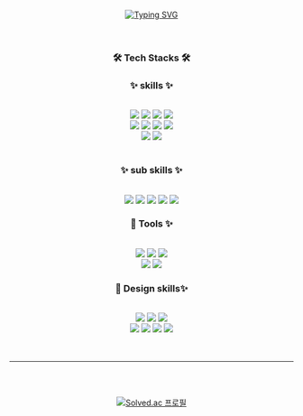<div align="center">
  <br><br><br>

[![Typing SVG](https://readme-typing-svg.herokuapp.com?font=Oleo+Script&color=FFFFFF&size=35&center=true&vCenter=true&width=404&height=53&lines=%E3%80%80%E3%80%80Hi+there%2C+I'm+Jeongmin.+%E3%80%80%E3%80%80)](https://git.io/typing-svg)
<br><br><br>


<h3 align=center> 🛠 Tech Stacks 🛠 </h2>



<h3>✨ skills ✨</h3>
<br>
<img src="https://img.shields.io/badge/html5-E34F26?style=for-the-badge&logo=html5&logoColor=white">
<img src="https://img.shields.io/badge/css-1572B6?style=for-the-badge&logo=css3&logoColor=white"> <img src="https://img.shields.io/badge/javascript-F7DF1E?style=for-the-badge&logo=javascript&logoColor=black"> <img src="https://img.shields.io/badge/typescript-3178C6?style=for-the-badge&logo=typescript&logoColor=white">
<br/>
<img src="https://img.shields.io/badge/react.js-61DAFB?style=for-the-badge&logo=react&logoColor=black">
<img src="https://img.shields.io/badge/next.js-000000?style=for-the-badge&logo=next.js&logoColor=white">
<img src="https://img.shields.io/badge/vue.js-4FC08D?style=for-the-badge&logo=vue.js&logoColor=white">
<img src="https://img.shields.io/badge/sass-CC6699?style=for-the-badge&logo=sass&logoColor=white">
<br />
<img src="https://img.shields.io/badge/mysql-4479A1?style=for-the-badge&logo=mysql&logoColor=white">
<img src="https://img.shields.io/badge/java-007396?style=for-the-badge&logo=Java&logoColor=white">
<!--<img src="https://img.shields.io/badge/python-3776AB?style=for-the-badge&logo=python&logoColor=white">-->
<br />
<br />

<h3>✨ sub skills ✨</h3>
<br>
<img src="https://img.shields.io/badge/processing-006699?style=for-the-badge&logo=processingfoundation&logoColor=white">
<img src="https://img.shields.io/badge/arduino-00979D?style=for-the-badge&logo=arduino&logoColor=white">
<img src="https://img.shields.io/badge/raspberrypi-A22846?style=for-the-badge&logo=raspberrypi&logoColor=white">
<img src="https://img.shields.io/badge/unity-000000?style=for-the-badge&logo=unity&logoColor=white">
<img src="https://img.shields.io/badge/c++-00599C?style=for-the-badge&logo=cplusplus&logoColor=white">

<br/>

<h3>💬 Tools ✨</h3>

<br />
<img src="https://img.shields.io/badge/git-F05032?style=for-the-badge&logo=git&logoColor=white">
<img src="https://img.shields.io/badge/apache tomcat-F8DC75?style=for-the-badge&logo=apachetomcat&logoColor=black">
<img src="https://img.shields.io/badge/gitlab-FC6D26?style=for-the-badge&logo=gitlab&logoColor=white"><br/>
<img src="https://img.shields.io/badge/jirasoftware-0052CC?style=for-the-badge&logo=jira software&logoColor=white">
<img src="https://img.shields.io/badge/notion-000000?style=for-the-badge&logo=notion&logoColor=white">

<br />

<h3>🎨 Design skills✨</h3>
<br />
<img src="https://img.shields.io/badge/adobe photoshop-31A8FF?style=for-the-badge&logo=adobe photoshop&logoColor=white">
<img src="https://img.shields.io/badge/adobe xd-FF61F6?style=for-the-badge&logo=adobexd&logoColor=white">
<img src="https://img.shields.io/badge/figma-F24E1E?style=for-the-badge&logo=figma&logoColor=white">
<br/>
<img src="https://img.shields.io/badge/adobe premiere Pro-9999FF?style=for-the-badge&logo=adobepremierePro&logoColor=white">
<img src="https://img.shields.io/badge/adobe illustrator-FF9A00?style=for-the-badge&logo=adobeillustrator&logoColor=white">
<img src="https://img.shields.io/badge/3ds max-0696D7?style=for-the-badge&logo=3ds max&logoColor=white">
<img src="https://img.shields.io/badge/maya-0696D7?style=for-the-badge&logo=maya&logoColor=white">
<br /><br /><br />

---

<br />

<!--<a href="https://github.com/anuraghazra/github-readme-stats">
  <img src="https://github-readme-stats.vercel.app/api?username=jmlee9707&show_icons=true&theme=dracula&hide_border=true&bg_color=20232a&icon_color=E3E3E3A8&text_color=fff&title_color=918FE0" width=49.2% />
<a href="https://github.com/devpla/github-stats">
 <img src="https://raw.githubusercontent.com/jmlee9707/github-stats/output/generated/languages.svg" width=49.2% />
</a>
-->
<br />

[![Solved.ac 프로필](http://mazassumnida.wtf/api/v2/generate_badge?boj=jmlee9707)](https://solved.ac/jmlee9707)
